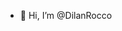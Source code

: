 - 👋 Hi, I’m @DilanRocco


<!---
DilanRocco/DilanRocco is a ✨ special ✨ repository because its `README.md` (this file) appears on your GitHub profile.
You can click the Preview link to take a look at your changes.
--->

